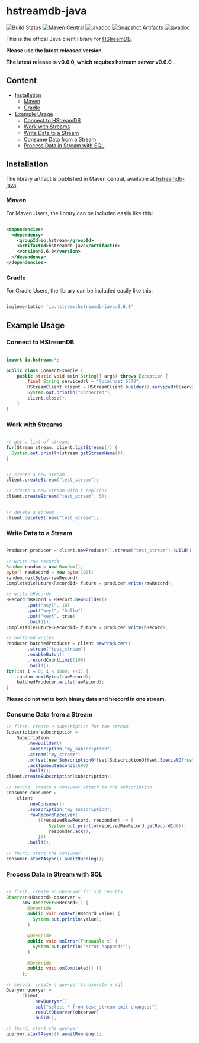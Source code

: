 # hstreamdb-java

![Build Status](https://github.com/hstreamdb/hstreamdb-java/actions/workflows/main.yml/badge.svg)
[![Maven Central](https://img.shields.io/maven-central/v/io.hstream/hstreamdb-java)](https://search.maven.org/artifact/io.hstream/hstreamdb-java)
[![javadoc](https://javadoc.io/badge2/io.hstream/hstreamdb-java/0.6.0/javadoc.svg)](https://javadoc.io/doc/io.hstream/hstreamdb-java/0.6.0)
[![Snapshot Artifacts](https://img.shields.io/nexus/s/https/s01.oss.sonatype.org/io.hstream/hstreamdb-java.svg)](https://s01.oss.sonatype.org/content/repositories/snapshots/io/hstream/hstreamdb-java/0.6.0-SNAPSHOT/)
[![javadoc](https://javadoc.io/badge2/io.hstream/hstreamdb-java/0.6.0-SNAPSHOT/javadoc.svg)](https://hstreamdb.github.io/hstreamdb-java/javadoc/)

This is the offical Java client library for [HStreamDB](https://hstream.io/).

**Please use the latest released version.**

**The latest release is v0.6.0, which requires hstream server v0.6.0 .**

## Content
- [Installation](#installation)
    - [Maven](#maven)
    - [Gradle](#gradle)
- [Example Usage](#example-usage)
    - [Connect to HStreamDB](#connect-to-hstreamdb)
    - [Work with Streams](#work-with-streams)
    - [Write Data to a Stream](#write-data-to-a-stream)
    - [Consume Data from a Stream](#consume-data-from-a-stream)
    - [Process Data in Stream with SQL](#process-data-in-stream-with-sql)

## Installation

The library artifact is published in Maven central,
available at [hstreamdb-java](https://search.maven.org/artifact/io.hstream/hstreamdb-java).

### Maven

For Maven Users, the library can be included easily like this:

```xml

<dependencies>
  <dependency>
    <groupId>io.hstream</groupId>
    <artifactId>hstreamdb-java</artifactId>
    <version>0.6.0</version>
  </dependency>
</dependencies>

```

### Gradle

For Gradle Users, the library can be included easily like this:

```groovy

implementation 'io.hstream:hstreamdb-java:0.6.0'

```

## Example Usage

### Connect to HStreamDB

```java

import io.hstream.*;

public class ConnectExample {
    public static void main(String[] args) throws Exception {
        final String serviceUrl = "localhost:6570";
        HStreamClient client = HStreamClient.builder().serviceUrl(serviceUrl).build();
        System.out.println("Connected");
        client.close();
    }
}

```

### Work with Streams

```java

// get a list of streams
for(Stream stream: client.listStreams()) {
  System.out.println(stream.getStreamName());
}


// create a new stream
client.createStream("test_stream");

// create a new stream with 5 replicas
client.createStream("test_stream", 5);


// delete a stream
client.deleteStream("test_stream");

```

### Write Data to a Stream

```java

Producer producer = client.newProducer().stream("test_stream").build();

// write raw records
Random random = new Random();
byte[] rawRecord = new byte[100];
random.nextBytes(rawRecord);
CompletableFuture<RecordId> future = producer.write(rawRecord);

// write hRecords
HRecord hRecord = HRecord.newBuilder()
        .put("key1", 10)
        .put("key2", "hello")
        .put("key3", true)
        .build();
CompletableFuture<RecordId> future = producer.write(hRecord);

// buffered writes
Producer batchedProducer = client.newProducer()
        .stream("test_stream")
        .enableBatch()
        .recordCountLimit(100)
        .build();
for(int i = 0; i < 1000; ++i) {
    random.nextBytes(rawRecord);
    batchedProducer.write(rawRecord);
}


```

**Please do not write both binary data and hrecord in one stream.**


### Consume Data from a Stream

```java
// first, create a subscription for the stream
Subscription subscription = 
    Subscription
        .newBuilder()
        .subscription("my_subscription")
        .stream("my_stream")
        .offset(new SubscriptionOffset(SubscriptionOffset.SpecialOffset.LATEST))
        .ackTimeoutSeconds(600)
        .build();
client.createSubscription(subscription);

// second, create a consumer attach to the subscription
Consumer consumer =
    client
        .newConsumer()
        .subscription("my_subscription")
        .rawRecordReceiver(
            ((receivedRawRecord, responder) -> {
                System.out.println(receivedRawRecord.getRecordId());
                responder.ack();
            }))
        .build();

// third, start the consumer
consumer.startAsync().awaitRunning();

```

### Process Data in Stream with SQL

```java

// first, create an observer for sql results
Observer<HRecord> observer =
      new Observer<HRecord>() {
        @Override
        public void onNext(HRecord value) {
          System.out.println(value);
        }

        @Override
        public void onError(Throwable t) {
          System.out.println("error happend!");
        }

        @Override
        public void onCompleted() {}
      };

// second, create a queryer to execute a sql
Queryer queryer =
      client
          .newQueryer()
          .sql("select * from test_stream emit changes;")
          .resultObserver(observer)
          .build();

// third, start the queryer
queryer.startAsync().awaitRunning();

```

